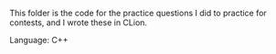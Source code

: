 This folder is the code for the practice questions I did to practice for contests, and I wrote these in CLion.

Language: C++
